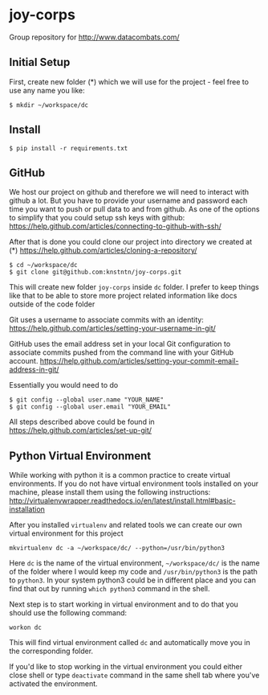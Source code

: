# joy-corps
Group repository for http://www.datacombats.com/

## Initial Setup
First, create new folder (\*) which we will use for the project - feel free to use any name you like:

```shell
$ mkdir ~/workspace/dc
```
## Install
```shell
$ pip install -r requirements.txt
```
## GitHub 
We host our project on github and therefore we will need to interact with github a lot. But you have to provide your username and password each time you want to push or pull data to and from github. As one of the options to simplify that you could setup ssh keys with github:
https://help.github.com/articles/connecting-to-github-with-ssh/

After that is done you could clone our project into directory we created at (\*)
https://help.github.com/articles/cloning-a-repository/
```shell
$ cd ~/workspace/dc
$ git clone git@github.com:knstntn/joy-corps.git
```

This will create new folder `joy-corps` inside `dc` folder. I prefer to keep things like that to be able to store more project related information like docs outside of the code folder


Git uses a username to associate commits with an identity:
https://help.github.com/articles/setting-your-username-in-git/

GitHub uses the email address set in your local Git configuration to associate commits pushed from the command line with your GitHub account.
https://help.github.com/articles/setting-your-commit-email-address-in-git/

Essentially you would need to do 
```shell
$ git config --global user.name "YOUR_NAME"
$ git config --global user.email "YOUR_EMAIL"
```

All steps described above could be found in https://help.github.com/articles/set-up-git/


## Python Virtual Environment

While working with python it is a common practice to create virtual environments. If you do not have virtual environment tools installed on your machine, please install them using the following instructions: http://virtualenvwrapper.readthedocs.io/en/latest/install.html#basic-installation

After you installed `virtualenv` and related tools we can create our own virtual environment for this project

```shell
mkvirtualenv dc -a ~/workspace/dc/ --python=/usr/bin/python3
```

Here `dc` is the name of the virtual environment, `~/workspace/dc/` is the name of the folder where I would keep my code and `/usr/bin/python3` is the path to `python3`. In your system python3 could be in different place and you can find that out by running `which python3` command in the shell.

Next step is to start working in virtual environment and to do that you should use the following command:

```shell
workon dc
```

This will find virtual environment called `dc` and automatically move you in the corresponding folder.

If you'd like to stop working in the virtual environment you could either close shell or type `deactivate` command in the same shell tab where you've activated the environment.
